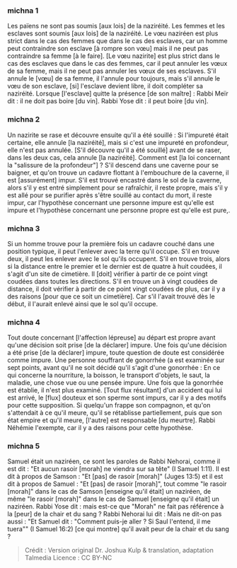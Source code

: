
### michna 1
Les païens ne sont pas soumis [aux lois] de la naziréité. Les femmes et les esclaves sont soumis [aux lois] de la naziréité. Le vœu naziréen est plus strict dans le cas des femmes que dans le cas des esclaves, car un homme peut contraindre son esclave [à rompre son vœu] mais il ne peut pas contraindre sa femme [à le faire]. [Le vœu nazirite] est plus strict dans le cas des esclaves que dans le cas des femmes, car il peut annuler les vœux de sa femme, mais il ne peut pas annuler les vœux de ses esclaves. S'il annule le [vœu] de sa femme, il l'annule pour toujours, mais s'il annule le vœu de son esclave, [si] l'esclave devient libre, il doit compléter sa naziréité. Lorsque [l'esclave] quitte la présence [de son maître] : Rabbi Meïr dit : il ne doit pas boire [du vin]. Rabbi Yose dit : il peut boire [du vin].

### michna 2
Un nazirite se rase et découvre ensuite qu'il a été souillé : Si l'impureté était certaine, elle annule [la naziréité], mais si c'est une impureté en profondeur, elle n'est pas annulée. [S'il découvre qu'il a été souillé] avant de se raser, dans les deux cas, cela annule [la naziréité]. Comment est [la loi concernant la "salissure de la profondeur"] ? S'il descend dans une caverne pour se baigner, et qu'on trouve un cadavre flottant à l'embouchure de la caverne, il est [assurément] impur. S'il est trouvé encastré dans le sol de la caverne, alors s'il y est entré simplement pour se rafraîchir, il reste propre, mais s'il y est allé pour se purifier après s'être souillé au contact du mort, il reste impur, car l'hypothèse concernant une personne impure est qu'elle est impure et l'hypothèse concernant une personne propre est qu'elle est pure,.

### michna 3
Si un homme trouve pour la première fois un cadavre couché dans une position typique, il peut l'enlever avec la terre qu'il occupe. S'il en trouve deux, il peut les enlever avec le sol qu'ils occupent. S'il en trouve trois, alors si la distance entre le premier et le dernier est de quatre à huit coudées, il s'agit d'un site de cimetière. Il [doit] vérifier à partir de ce point vingt coudées dans toutes les directions. S'il en trouve un à vingt coudées de distance, il doit vérifier à partir de ce point vingt coudées de plus, car il y a des raisons [pour que ce soit un cimetière]. Car s'il l'avait trouvé dès le début, il l'aurait enlevé ainsi que le sol qu'il occupe.

### michna 4
Tout doute concernant [l'affection lépreuse] au départ est propre avant qu'une décision soit prise [de la déclarer] impure. Une fois qu'une décision a été prise [de la déclarer] impure, toute question de doute est considérée comme impure. Une personne souffrant de gonorrhée (a est examinée sur sept points, avant qu'il ne soit décidé qu'il s'agit d'une gonorrhée : En ce qui concerne la nourriture, la boisson, le transport d'objets, le saut, la maladie, une chose vue ou une pensée impure. Une fois que la gonorrhée est établie, il n'est plus examiné. [Tout flux résultant] d'un accident qui lui est arrivé, le [flux] douteux et son sperme sont impurs, car il y a des motifs pour cette supposition. Si quelqu'un frappe son compagnon, et qu'on s'attendait à ce qu'il meure, qu'il se rétablisse partiellement, puis que son état empire et qu'il meure, [l'autre] est responsable [du meurtre]. Rabbi Néhémie l'exempte, car il y a des raisons pour cette hypothèse.

### michna 5
Samuel était un naziréen, ce sont les paroles de Rabbi Nehorai, comme il est dit : "Et aucun rasoir [morah] ne viendra sur sa tête" (I Samuel 1:11).  Il est dit à propos de Samson : "Et [pas] de rasoir [morah]" (Juges 13:5) et il est dit à propos de Samuel : "Et [pas] de rasoir [morah]", tout comme "le rasoir [morah]" dans le cas de Samson [enseigne qu'il était] un naziréen, de même "le rasoir [morah]" dans le cas de Samuel [enseigne qu'il était] un naziréen. Rabbi Yose dit : mais est-ce que "Morah" ne fait pas référence à la [peur] de la chair et du sang ? Rabbi Nehorai lui dit : Mais ne dit-on pas aussi : "Et Samuel dit : "Comment puis-je aller ? Si Saul l'entend, il me tuera"" (I Samuel 16:2) [ce qui montre] qu'il avait peur de la chair et du sang ?

>Crédit : Version original Dr. Joshua Kulp & translation, adaptation Talmedia
>Licence : CC BY-NC